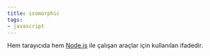 ```yaml
---
title: isomorphic
tags:
- javascript
---
```


Hem tarayıcıda hem [Node.js](/node) ile çalışan araçlar için kullanılan ifadedir.
